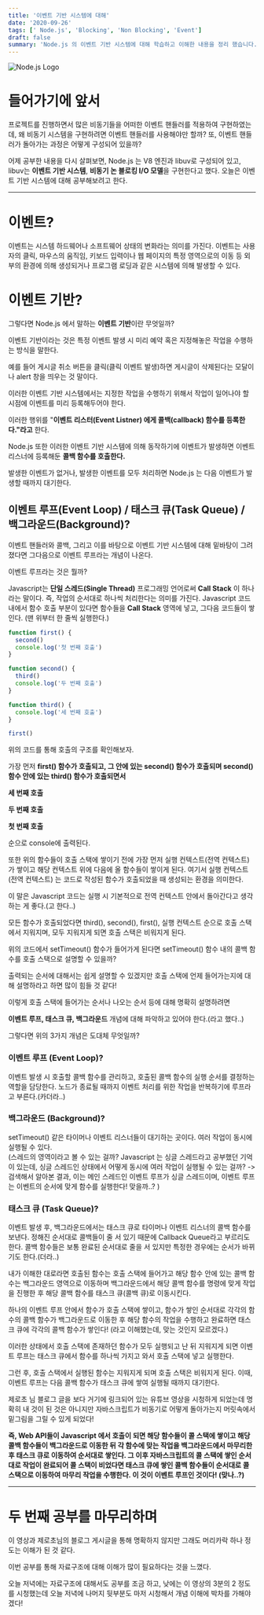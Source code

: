 ```yaml
---
title: '이벤트 기반 시스템에 대해'
date: '2020-09-26'
tags: [' Node.js', 'Blocking', 'Non Blocking', 'Event']
draft: false
summary: 'Node.js 의 이벤트 기반 시스템에 대해 학습하고 이해한 내용을 정리 했습니다.'
---
```


![Node.js Logo](https://upload.wikimedia.org/wikipedia/commons/d/d9/Node.js_logo.svg)

# 들어가기에 앞서

프로젝트를 진행하면서 많은 비동기들을 어떠한 이벤트 핸들러를 적용하여 구현하였는데, 왜 비동기 시스템을 구현하려면 이벤트 핸들러를 사용해야만 할까? 또, 이벤트 핸들러가 돌아가는 과정은 어떻게 구성되어 있을까?

어제 공부한 내용을 다시 살펴보면, Node.js 는 V8 엔진과 libuv로 구성되어 있고, libuv는 **이벤트 기반 시스템**, **비동기 논 블로킹 I/O 모델**을 구현한다고 했다. 오늘은 이벤트 기반 시스템에 대해 공부해보려고 한다.

---

# 이벤트?

이벤트는 시스템 하드웨어나 소프트웨어 상태의 변화라는 의미를 가진다. 이벤트는 사용자의 클릭, 마우스의 움직임, 키보드 입력이나 웹 페이지의 특정 영역으로의 이동 등 외부의 환경에 의해 생성되거나 프로그램 로딩과 같은 시스템에 의해 발생할 수 있다.

# 이벤트 기반?

그렇다면 Node.js 에서 말하는 **이벤트 기반**이란 무엇일까?

이벤트 기반이라는 것은 특정 이벤트 발생 시 미리 예약 혹은 지정해놓은 작업을 수행하는 방식을 말한다.

예를 들어 게시글 취소 버튼을 클릭(클릭 이벤트 발생)하면 게시글이 삭제된다는 모달이나 alert 창을 띄우는 것 말이다.

이러한 이벤트 기반 시스템에서는 지정한 작업을 수행하기 위해서 작업이 일어나야 할 시점에 이벤트를 미리 등록해두어야 한다.

이러한 행위를 "**이벤트 리스터(Event Listner) 에게 콜백(callback) 함수를 등록한다."라고** 한다.

Node.js 또한 이러한 이벤트 기반 시스템에 의해 동작하기에 이벤트가 발생하면 이벤트 리스너에 등록해둔 **콜백 함수를 호출한다.**

발생한 이벤트가 없거나, 발생한 이벤트를 모두 처리하면 Node.js 는 다음 이벤트가 발생할 때까지 대기한다.

## 이벤트 루프(Event Loop) / 태스크 큐(Task Queue) / 백그라운드(Background)?

이벤트 핸들러와 콜백, 그리고 이를 바탕으로 이벤트 기반 시스템에 대해 밑바탕이 그려졌다면 그다음으로 이벤트 루프라는 개념이 나온다.

이벤트 루프라는 것은 뭘까?

Javascript는 **단일 스레드(Single Thread)** 프로그래밍 언어로써 **Call Stack** 이 하나라는 말이다. 즉, 작업의 순서대로 하나씩 처리한다는 의미를 가진다. Javascript 코드 내에서 함수 호출 부분이 있다면 함수들을 **Call Stack** 영역에 넣고, 그다음 코드들이 쌓인다. (맨 위부터 한 줄씩 실행한다.)

```javascript
function first() {
  second()
  console.log('첫 번째 호출')
}

function second() {
  third()
  console.log('두 번째 호출')
}

function third() {
  console.log('세 번째 호출')
}

first()
```

위의 코드를 통해 호출의 구조를 확인해보자.

가장 먼저 **first() 함수가 호출되고, 그 안에 있는 second() 함수가 호출되며 second() 함수 안에 있는 third() 함수가 호출되면서**

**세 번째 호출**

**두 번째 호출**

**첫 번째 호출**

순으로 console에 출력된다.

또한 위의 함수들이 호출 스택에 쌓이기 전에 가장 먼저 실행 컨텍스트(전역 컨텍스트) 가 쌓이고 해당 컨텍스트 위에 다음에 올 함수들이 쌓이게 된다. 여기서 실행 컨텍스트(전역 컨텍스트) 는 코드로 작성된 함수가 호출되었을 때 생성되는 환경을 의미한다.

이 말은 Javascript 코드는 실행 시 기본적으로 전역 컨텍스트 안에서 돌아간다고 생각하는 게 좋다.(고 한다..)

모든 함수가 호출되었다면 third(), second(), first(), 실행 컨텍스트 순으로 호출 스택에서 지워지며, 모두 지워지게 되면 호출 스택은 비워지게 된다.

위의 코드에서 setTimeout() 함수가 들어가게 된다면 setTimeout() 함수 내의 콜백 함수를 호출 스택으로 설명할 수 있을까?

출력되는 순서에 대해서는 쉽게 설명할 수 있겠지만 호출 스택에 언제 들어가는지에 대해 설명하라고 하면 많이 힘들 것 같다!

이렇게 호출 스택에 들어가는 순서나 나오는 순서 등에 대해 명확히 설명하려면

**이벤트 루프, 태스크 큐, 백그라운드** 개념에 대해 파악하고 있어야 한다.(라고 했다..)

그렇다면 위의 3가지 개념은 도대체 무엇일까?

### 이벤트 루프 (Event Loop)?

이벤트 발생 시 호출할 콜백 함수를 관리하고, 호출된 콜백 함수의 실행 순서를 결정하는 역할을 담당한다. 노드가 종료될 때까지 이벤트 처리를 위한 작업을 반복하기에 루프라고 부른다.(카더라..)

### 백그라운드 (Background)?

setTimeout() 같은 타이머나 이벤트 리스너들이 대기하는 곳이다. 여러 작업이 동시에 실행될 수 있다.  
(스레드의 영역이라고 볼 수 있는 걸까? Javascript 는 싱글 스레드라고 공부했던 기억이 있는데, 싱글 스레드인 상태에서 어떻게 동시에 여러 작업이 실행될 수 있는 걸까? -> 검색해서 알아본 결과, 이는 메인 스레드인 이벤트 루프가 싱글 스레드이며, 이벤트 루프는 이벤트의 순서에 맞게 함수를 실행한다! 맞을까..? )

### 태스크 큐 (Task Queue)?

이벤트 발생 후, 백그라운드에서는 태스크 큐로 타이머나 이벤트 리스너의 콜백 함수를 보낸다. 정해진 순서대로 콜백들이 줄 서 있기 때문에 Callback Queue라고 부르리도 한다. 콜백 함수들은 보통 완료된 순서대로 줄을 서 있지만 특정한 경우에는 순서가 바뀌기도 한다.(더라..)

내가 이해한 대로라면 호출된 함수는 호출 스택에 들어가고 해당 함수 안에 있는 콜백 함수는 백그라운드 영역으로 이동하며 백그라운드에서 해당 콜백 함수를 명령에 맞게 작업을 진행한 후 해당 콜백 함수를 태스크 큐(콜백 큐)로 이동시킨다.

하나의 이벤트 루프 안에서 함수가 호출 스택에 쌓이고, 함수가 쌓인 순서대로 각각의 함수의 콜백 함수가 백그라운드로 이동한 후 해당 함수의 작업을 수행하고 완료하면 태스크 큐에 각각의 콜백 함수가 쌓인다! (라고 이해했는데, 맞는 것인지 모르겠다.)

이러한 상태에서 호출 스택에 존재하던 함수가 모두 실행되고 난 뒤 지워지게 되면 이벤트 루프는 태스크 큐에서 함수를 하나씩 가지고 와서 호출 스택에 넣고 실행한다.

그런 후, 호출 스택에서 실행된 함수는 지워지게 되며 호출 스택은 비워지게 된다. 이때, 이벤트 루프는 다음 콜백 함수가 태스크 큐에 쌓여 실행될 때까지 대기한다.

제로초 님 블로그 글을 보다 거기에 링크되어 있는 유튜브 영상을 시청하게 되었는데 명확히 내 것이 된 것은 아니지만 자바스크립트가 비동기로 어떻게 돌아가는지 머릿속에서 밑그림을 그릴 수 있게 되었다!

**즉, Web API들이 Javascript 에서 호출이 되면 해당 함수들이 콜 스택에 쌓이고 해당 콜백 함수들이 백그라운드로 이동한 뒤 각 함수에 맞는 작업을 백그라운드에서 마무리한 후 태스크 큐로 이동하여 순서대로 쌓인다. 그 이후 자바스크립트의 콜 스택에 쌓인 순서대로 작업이 완료되어 콜 스택이 비었다면 태스크 큐에 쌓인 콜백 함수들이 순서대로 콜 스택으로 이동하여 마무리 작업을 수행한다. 이 것이 이벤트 루프인 것이다! (맞나..?)**

---

# 두 번째 공부를 마무리하며

이 영상과 제로초님의 블로그 게시글을 통해 명확하지 않지만 그래도 머리카락 하나 정도는 이해가 된 것 같다.

이번 공부를 통해 자료구조에 대해 이해가 많이 필요하다는 것을 느꼈다.

오늘 저녁에는 자료구조에 대해서도 공부를 조금 하고, 낮에는 이 영상의 3분의 2 정도를 시청했는데 오늘 저녁에 나머지 뒷부분도 마저 시청해서 개념 이해에 박차를 가해야겠다!
